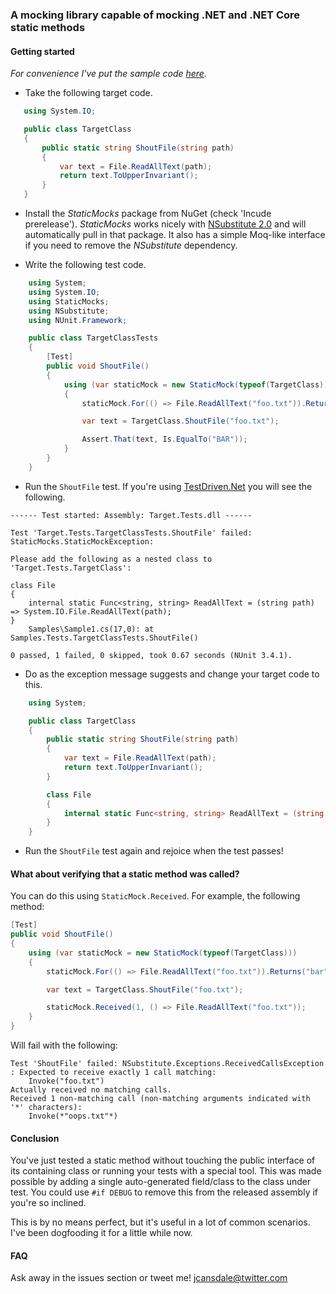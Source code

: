 ### A mocking library capable of mocking .NET and .NET Core static methods 

#### Getting started

*For convenience I've put the sample code [here](https://raw.githubusercontent.com/jcansdale/StaticMocks/master/example.cs).*

* Take the following target code.

 ```c#
    using System.IO;

    public class TargetClass
    {
        public static string ShoutFile(string path)
        {
            var text = File.ReadAllText(path);
            return text.ToUpperInvariant();
        }
    }
 ```

* Install the *StaticMocks* package from NuGet (check 'Incude prerelease'). *StaticMocks* works nicely with [NSubstitute 2.0](http://nsubstitute.github.io/) and will automatically pull in that package. It also has a simple Moq-like interface if you need to remove the *NSubstitute* dependency.

* Write the following test code.

```c#
    using System;
    using System.IO;
    using StaticMocks;
    using NSubstitute;
    using NUnit.Framework;

    public class TargetClassTests
    {
        [Test]
        public void ShoutFile()
        {
            using (var staticMock = new StaticMock(typeof(TargetClass)))
            {
                staticMock.For(() => File.ReadAllText("foo.txt")).Returns("bar");

                var text = TargetClass.ShoutFile("foo.txt");

                Assert.That(text, Is.EqualTo("BAR"));
            }
        }
    }
```

* Run the `ShoutFile` test. If you're using [TestDriven.Net](http://testdriven.net) you will see the following.

```
------ Test started: Assembly: Target.Tests.dll ------

Test 'Target.Tests.TargetClassTests.ShoutFile' failed: StaticMocks.StaticMockException:

Please add the following as a nested class to 'Target.Tests.TargetClass':

class File
{
    internal static Func<string, string> ReadAllText = (string path) => System.IO.File.ReadAllText(path);
}
	Samples\Sample1.cs(17,0): at Samples.Tests.TargetClassTests.ShoutFile()

0 passed, 1 failed, 0 skipped, took 0.67 seconds (NUnit 3.4.1).
```

* Do as the exception message suggests and change your target code to this.

```c#
    using System;

    public class TargetClass
    {
        public static string ShoutFile(string path)
        {
            var text = File.ReadAllText(path);
            return text.ToUpperInvariant();
        }

        class File
        {
            internal static Func<string, string> ReadAllText = (string path) => System.IO.File.ReadAllText(path);
        }
    }
```

* Run the `ShoutFile` test again and rejoice when the test passes!

#### What about verifying that a static method was called?

You can do this using `StaticMock.Received`. For example, the following method:

```c#
[Test]
public void ShoutFile()
{
    using (var staticMock = new StaticMock(typeof(TargetClass)))
    {
        staticMock.For(() => File.ReadAllText("foo.txt")).Returns("bar");

        var text = TargetClass.ShoutFile("foo.txt");

        staticMock.Received(1, () => File.ReadAllText("foo.txt"));
    }
}
```

Will fail with the following:

```
Test 'ShoutFile' failed: NSubstitute.Exceptions.ReceivedCallsException : Expected to receive exactly 1 call matching:
	Invoke("foo.txt")
Actually received no matching calls.
Received 1 non-matching call (non-matching arguments indicated with '*' characters):
	Invoke(*"oops.txt"*)
```

#### Conclusion

You've just tested a static method without touching the public interface of
its containing class or running your tests with a special tool. This was made
possible by adding a single auto-generated field/class to the class under test.
You could use `#if DEBUG` to remove this from the released assembly if you're
so inclined.

This is by no means perfect, but it's useful in a lot of common scenarios.
I've been dogfooding it for a little while now.

#### FAQ

Ask away in the issues section or tweet me! [jcansdale@twitter.com](https://twitter.com/jcansdale)
